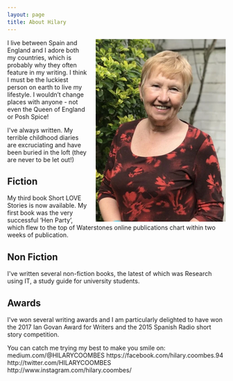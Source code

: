 ```yaml
---
layout: page
title: About Hilary
---
```


<p><img src="/public/images/hilary.webp" alt='Hilary' style="width: 300px; float: right; padding-left: 20px;" />I live between Spain and England and I adore both my countries, which is probably why they often feature in my writing. I think I must be the luckiest person on earth to live my lifestyle. I wouldn’t change places with anyone - not even the Queen of England or Posh Spice!</p>
<p>I've always written. My terrible childhood diaries are excruciating and have been buried in the loft (they are never to be  let out!)</p>
<h2>Fiction</h2>
<p>My third book Short LOVE Stories is now available. My first book was the very successful ‘Hen Party’, which flew to the top of Waterstones online publications chart within two weeks of publication.</p>
<h2>Non Fiction</h2>
<p>I've written several non-fiction books, the latest of which was Research using IT, a study guide for university students.</p>
<h2>Awards</h2>
<p>I've won several writing awards and I am particularly delighted to have won the 2017 Ian Govan Award for Writers and the 2015 Spanish Radio short story competition.</p>
<p>You can catch me trying my best to make you smile on: 
medium.com/@HILARYCOOMBES
https://facebook.com/hilary.coombes.94
http://twitter.com/HILARYCOOMBES
http://www.instagram.com/hilary.coombes/
</p>